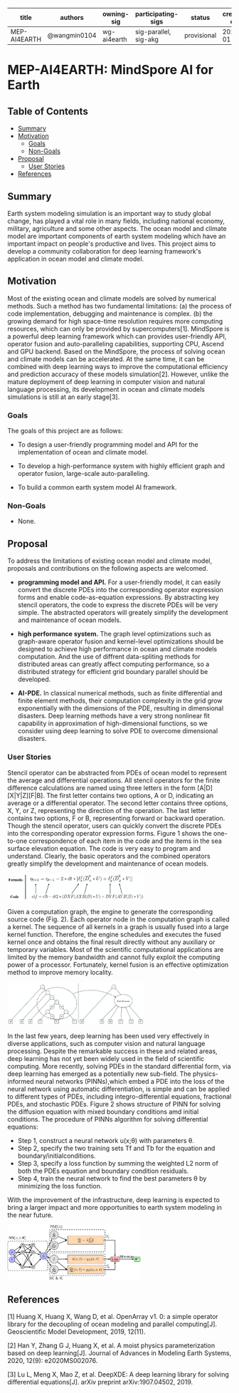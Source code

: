 | title | authors | owning-sig | participating-sigs | status | creation-date | reviewers | approvers | stage | milestone |
| ----- | ------- | ---------- | ------------------ | ------ | ------------- |---------- | --------- | ----- | --------- |
| MEP-AI4EARTH | @wangmin0104  | wg-ai4earth | sig-parallel, sig-akg | provisional | 2021-01-06 | TBD | TBD | NA | "v1.1" |

# MEP-AI4EARTH: MindSpore AI for Earth

## Table of Contents

<!-- toc -->

- [Summary](#summary)
- [Motivation](#motivation)
    - [Goals](#goals)
    - [Non-Goals](#non-goals)
- [Proposal](#proposal)
    - [User Stories](#user-stories)
- [References](#references)

<!-- /toc -->

## Summary

Earth system modeling simulation is an important way to study global change, has played a vital role in many fields, including national economy, military, agriculture and some other aspects. The ocean model and climate model are important components of earth system modeling which have an important impact on people's productive and lives. This project aims to develop a community collaboration for deep learning framework's application in ocean model and climate model.

## Motivation

Most of the existing ocean and climate models are solved by numerical methods. Such a method has two fundamental limitations: (a) the process of code implementation, debugging and maintenance is complex. (b) the growing demand for high space-time resolution requires more computing resources, which can only be provided by supercomputers[1]. MindSpore is a powerful deep learning framework which can provides user-friendly API, operator fusion and auto-paralleling capabilities, supporting CPU, Ascend and GPU backend. Based on the MindSpore, the process of solving ocean and climate models can be accelerated. At the same time, it can be combined with deep learning ways to improve the computational efficiency and prediction accuracy of these models simulation[2]. However, unlike the mature deployment of deep learning in computer vision and natural language processing, its development in ocean and climate models simulations is still at an early stage[3].

### Goals

The goals of this project are as follows:

- To design a user-friendly programming model and API for the implementation of ocean and climate model.

- To develop a high-performance system with highly efficient graph and operator fusion, large-scale auto-paralleling.

- To build a common earth system model AI framework.

### Non-Goals

- None.

## Proposal

To address the limitations of existing ocean model and climate model, proposals and contributions on the following aspects are welcomed.

- **programming model and API.** For a user-friendly model, it can easily convert the discrete PDEs into the corresponding operator expression forms and enable code-as-equation expressions. By abstracting key stencil operators, the code to express the discrete PDEs will be very simple. The abstracted operators will greately simplify the development and maintenance of ocean models.

- **high performance system.** The graph level optimizations such as graph-aware operator fusion and kernel-level optimizations should be designed to achieve high performance in ocean and climate models computation. And the use of diffrent data-spliting methods for distributed areas can greatly affect computing performance, so a distributed strategy for efficient grid boundary parallel should be developed.

- **AI-PDE.** In classical numerical methods, such as finite differential and finite element methods, their computation complexity in the grid grow exponentially with the dimensions of the PDE, resulting in dimensional disasters. Deep learning methods have a very strong nonlinear fit capability in approximation of high-dimensional functions, so we consider using deep learning to solve PDE to overcome dimensional disasters.

### User Stories

 Stencil operator can be abstracted from PDEs of ocean model to represent the average and differential operations. All stencil operators for the finite difference calculations are named using three letters in the form [A|D][X|Y|Z][F|B]. The first letter contains two options, A or D, indicating an average or a differential operator. The second letter contains three options, X, Y, or Z, representing the direction of the operation. The last letter contains two options, F or B, representing forward or backward operation. Though the stencil operator, users can quickly convert the discrete PDEs into the corresponding operator expression forms. Figure 1 shows the one-to-one correspondence of each item in the code and the items in the sea surface elevation equation. The code is very easy to program and understand. Clearly, the basic operators and the combined operators greatly simplify the development and maintenance of ocean models.

<img src="./stencil.png" style="zoom:30%" div align=center/>

Given a computation graph, the engine to generate the corresponding source code (Fig. 2). Each operator node in the computation graph is called a kernel. The sequence of all kernels in a graph is usually fused into a large kernel function. Therefore, the engine schedules and executes the fused kernel once and obtains the final result directly without any auxiliary or temporary variables. Most of the scientific computational applications are limited by the memory bandwidth and cannot fully exploit the computing power of a processor. Fortunately, kernel fusion is an effective optimization method to improve memory locality.

<img src="./fusion.png" style="zoom:30%" div align=center/>

In the last few years, deep learning has been used very effectively in diverse applications, such as computer vision and natural language processing. Despite the remarkable success in these and related areas, deep learning has not yet been widely used in the field of scientific computing. More recently, solving PDEs in the standard differential form, via deep learning has emerged as a potentially new sub-field. The physics-informed neural networks (PINNs),which embed a PDE into the loss of the neural network using automatic differentiation, is simple and can be applied to different types of PDEs, including integro-differential equations, fractional PDEs, and stochastic PDEs. Figure 2 shows structure of PINN for solving the diffusion equation with mixed boundary conditions amd initial conditions. The procedure of PINNs algorithm for solving differential equations:

- Step 1, construct a neural network u(x;θ) with parameters θ.
- Step 2, specify the two training sets Tf and Tb for the equation and boundary/initialconditions.
- Step 3, specify a loss function by summing the weighted L2 norm of both the PDEs equation and boundary condition residuals.
- Step 4, train the neural network to find the best parameters θ by minimizing the loss function.

With the improvement of the infrastructure, deep learning is expected to bring a larger impact and more opportunities to earth system modeling in the near future.

  <img src="./pde_ai.png" style="zoom:30%" div align=center/>

## References

[1] Huang X, Huang X, Wang D, et al. OpenArray v1. 0: a simple operator library for the decoupling of ocean modeling and parallel computing[J]. Geoscientific Model Development, 2019, 12(11).

[2] Han Y, Zhang G J, Huang X, et al. A moist physics parameterization based on deep learning[J]. Journal of Advances in Modeling Earth Systems, 2020, 12(9): e2020MS002076.

[3] Lu L, Meng X, Mao Z, et al. DeepXDE: A deep learning library for solving differential equations[J]. arXiv preprint arXiv:1907.04502, 2019.
